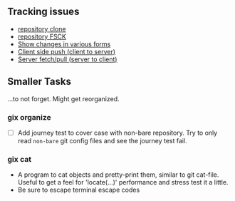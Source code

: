 ## Tracking issues 

* [repository clone](https://github.com/Byron/gitoxide/issues/303)
* [repository FSCK](https://github.com/Byron/gitoxide/issues/304)
* [Show changes in various forms](https://github.com/Byron/gitoxide/issues/305)
* [Client side push (client to server)](https://github.com/Byron/gitoxide/issues/306)
* [Server fetch/pull (server to client)](https://github.com/Byron/gitoxide/issues/307)

## Smaller Tasks

…to not forget. Might get reorganized.

### gix organize

* [ ] Add journey test to cover case with non-bare repository. Try to only read `non-bare` git config files and see the journey test fail.

### gix cat

* A program to cat objects and pretty-print them, similar to git cat-file. Useful to get a feel for
  'locate(…)' performance and stress test it a little.
* Be sure to escape terminal escape codes  
